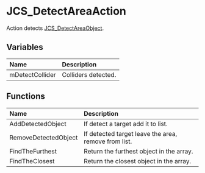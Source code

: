 # JCS_DetectAreaAction

Action detects [JCS_DetectAreaObject](?page=Actions_sl_JCS_DetectAreaObject).

## Variables

| Name | Description |
|:---|:---|
| mDetectCollider | Colliders detected. |

## Functions

| Name | Description |
|:---|:---|
| AddDetectedObject | If detect a target add it to list. |
| RemoveDetectedObject | If detected target leave the area, remove from list. |
| FindTheFurthest | Return the furthest object in the array. |
| FindTheClosest | Return the closest object in the array. |
